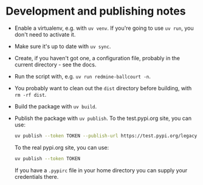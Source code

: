 # Development and publishing notes

* Enable a virtualenv, e.g. with `uv venv`.  If you're going to use `uv run`, you don't need to activate it.

* Make sure it's up to date with `uv sync`.

* Create, if you haven't got one, a configuration file, probably in the current directory - see the docs.

* Run the script with, e.g. `uv run redmine-ballcourt -n`.

* You probably want to clean out the `dist` directory before building, with `rm -rf dist`.

* Build the package with `uv build`.

* Publish the package with `uv publish`.  To the test.pypi.org site, you can use:
    ```bash
    uv publish --token TOKEN --publish-url https://test.pypi.org/legacy/
    ```
    To the real pypi.org site, you can use:
    ```bash
    uv publish --token TOKEN
    ```
    If you have a `.pypirc` file in your home directory you can supply your credentials there.



